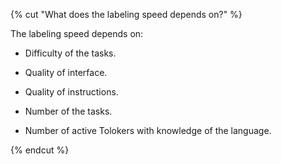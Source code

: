 {% cut "What does the labeling speed depends on?" %}

The labeling speed depends on:

- Difficulty of the tasks.

- Quality of interface.

- Quality of instructions.

- Number of the tasks.

- Number of active Tolokers with knowledge of the language.

{% endcut %}